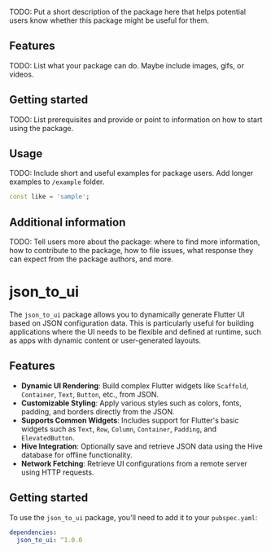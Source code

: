 <!--
This README describes the package. If you publish this package to pub.dev,
this README's contents appear on the landing page for your package.

For information about how to write a good package README, see the guide for
[writing package pages](https://dart.dev/tools/pub/writing-package-pages).

For general information about developing packages, see the Dart guide for
[creating packages](https://dart.dev/guides/libraries/create-packages)
and the Flutter guide for
[developing packages and plugins](https://flutter.dev/to/develop-packages).
-->

TODO: Put a short description of the package here that helps potential users
know whether this package might be useful for them.

## Features

TODO: List what your package can do. Maybe include images, gifs, or videos.

## Getting started

TODO: List prerequisites and provide or point to information on how to
start using the package.

## Usage

TODO: Include short and useful examples for package users. Add longer examples
to `/example` folder.

```dart
const like = 'sample';
```

## Additional information

TODO: Tell users more about the package: where to find more information, how to
contribute to the package, how to file issues, what response they can expect
from the package authors, and more.


<!--
This README describes the package. If you publish this package to pub.dev,
this README's contents appear on the landing page for your package.

For information about how to write a good package README, see the guide for
[writing package pages](https://dart.dev/tools/pub/writing-package-pages).

For general information about developing packages, see the Dart guide for
[creating packages](https://dart.dev/guides/libraries/create-packages)
and the Flutter guide for
[developing packages and plugins](https://flutter.dev/to/develop-packages).
-->

# json_to_ui

The `json_to_ui` package allows you to dynamically generate Flutter UI based on JSON configuration data. This is particularly useful for building applications where the UI needs to be flexible and defined at runtime, such as apps with dynamic content or user-generated layouts.

## Features

- **Dynamic UI Rendering**: Build complex Flutter widgets like `Scaffold`, `Container`, `Text`, `Button`, etc., from JSON.
- **Customizable Styling**: Apply various styles such as colors, fonts, padding, and borders directly from the JSON.
- **Supports Common Widgets**: Includes support for Flutter's basic widgets such as `Text`, `Row`, `Column`, `Container`, `Padding`, and `ElevatedButton`.
- **Hive Integration**: Optionally save and retrieve JSON data using the Hive database for offline functionality.
- **Network Fetching**: Retrieve UI configurations from a remote server using HTTP requests.

## Getting started

To use the `json_to_ui` package, you'll need to add it to your `pubspec.yaml`:

```yaml
dependencies:
  json_to_ui: ^1.0.0
